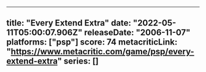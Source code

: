 
---
title: "Every Extend Extra"
date: "2022-05-11T05:00:07.906Z"
releaseDate: "2006-11-07"
platforms: ["psp"]
score: 74
metacriticLink: "https://www.metacritic.com/game/psp/every-extend-extra"
series: []
---
